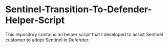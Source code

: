 # Sentinel-Transition-To-Defender-Helper-Script
This repository contains an helper script that I developed to assist Sentinel customer to adopt Sentinel in Defender. 
